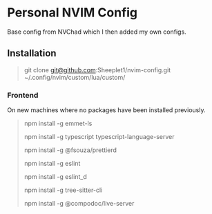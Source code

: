 # Personal NVIM Config

Base config from NVChad which I then added my own configs.

## Installation

> git clone git@github.com:Sheeplet1/nvim-config.git ~/.config/nvim/custom/lua/custom/ 

### Frontend
On new machines where no packages have been installed previously.
> npm install -g emmet-ls
> 
> npm install -g typescript typescript-language-server
>
> npm install -g @fsouza/prettierd
>
> npm install -g eslint
>
> npm install -g eslint_d
>
> npm install -g tree-sitter-cli
>
> npm install -g @compodoc/live-server
